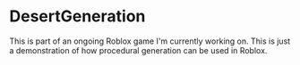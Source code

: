 # DesertGeneration
This is part of an ongoing Roblox game I'm currently working on. This is just a demonstration of how procedural generation can be used in Roblox.
